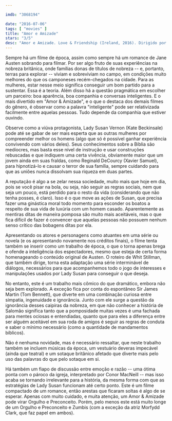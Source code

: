 ```yaml
---

imdb: "3068194"

date: "2016-07-06"
tags: [ "movies" ]
title: "Amor e Amizade"
stars: "3/5"
desc: "Amor e Amizade. Love & Friendship (Ireland, 2016). Dirigido por Whit Stillman. Escrito por Jane Austen, Whit Stillman. Com Kate Beckinsale, Morfydd Clark, Tom Bennett, Jenn Murray, Lochlann O'Mearáin, Sophie Radermacher, Chloë Sevigny, Stephen Fry, Jordan Waller. Crítica escrita para o site CinemAqui."
---
```

Sempre há um filme de época, assim como sempre há um romance de Jane Austen sobrando para filmar. Por ser algo fruto de suas experiências na nobreza britânica, onde famílias donas de títulos de nobreza -- e, portanto, terras para explorar -- viviam e sobreviviam no campo, em condições muito melhores do que os camponeses recém-chegados na cidade. Para as mulheres, estar nesse meio significa conseguir um bom partido para a sustentar. Essa é a teoria. Além disso há a questão pragmática em escolher um parceiro: boa aparência, boa companhia e conversas inteligentes. E o mais divertido em "Amor & Amizade", e o que o destaca dos demais filmes do gênero, é observar como a palavra "inteligente" pode ser relativizada facilmente entre aquelas pessoas. Tudo depende da companhia que estiver ouvindo.

Observe como a viúva protagonista, Lady Susan Vernon (Kate Beckinsale) pode até se gabar de ser mais esperta que as outras mulheres por compreender melhor os homens (algo que só é possível ganhar experiência convivendo com vários deles). Seus conhecimentos sobre a Bíblia são medíocres, mas basta esse nível de instrução e usar construções rebuscadas e que indiquem uma certa vivência, obviamente maior que um jovem ainda em suas fraldas, como Reginald DeCourcy (Xavier Samuel), para hipnotizá-lo e causar o terror de sua família, sempre cuidando para que as uniões nunca dissolvam sua riqueza em duas partes.

A reputação é algo a se zelar nessa sociedade, muito mais que hoje em dia, pois se você pisar na bola, ou seja, não seguir as regras sociais, nem que seja um pouco, está perdido para o resto da vida (considerando que não tenha posses, é claro). Isso é o que move as ações de Susan, que precisa fazer uma ginástica moral todo momento para esconder os boatos a respeito de sua vida de luxúria com um homem casado. Aparentemente as mentiras ditas de maneira pomposa são muito mais aceitáveis, mas o que fica difícil de fazer é convencer que aquelas pessoas não possuem nenhum senso crítico das bobagens ditas por ela.

Apresentando os atores e personagens como atuantes em uma série ou novela (e os apresentando novamente nos créditos finais), o filme tenta também se inserir como um trabalho de época, o que o torna apenas brega e ofende a inteligência dos espectadores, mesmo que esteja de certa forma homenageando o conteúdo original de Austen. O roteiro de Whit Stillman, que também dirige, torna esta adaptação uma série interminável de diálogos, necessários para que acompanhemos todo o jogo de interesses e manipulações usados por Lady Susan para conseguir o que deseja.

No entanto, este é um trabalho mais cômico do que dramático, embora não seja bem explorado. A exceção fica por conta do espontâneo Sir James Martin (Tom Bennett), que diverte em uma combinação curiosa entre simpatia, ingenuidade e ignorância. Junto com ele surge a questão da ignorância desses caipiras da nobreza, em que não conhecer a história de Salomão significa tanto que a pomposidade muitas vezes é uma fachada para mentes ociosas e entendiadas, quanto que para eles a diferença entre ser alguém aceitável em sua roda de amigos é seguir as regras de conduta e saber o mínimo necessário (como a quantidade de mandamentos bíblicos).

Não é nenhuma novidade, mas é necessário ressaltar, que neste trabalho também se incluem músicas da época, um vestuário deveras impecável (ainda que teatral) e um sotaque britânico afetado que diverte mais pelo uso das palavras do que pelo sotaque em si.

Há também um fiapo de discussão entre emoção e razão -- uma ótima ponta com o pároco da igreja, interpretado por Conor MacNeill -- mas isso acaba se tornando irrelevante para a história, da mesma forma com que as estratégias de Lady Susan funcionam até certo ponto. Este é um filme compactado de um romance, então arestas que ficaram soltas é algo de se esperar. Apenas com muito cuidado, e muita atenção, um Amor & Amizade pode virar Orgulho e Preconceito. Porém, pelo menos este está muito longe de um Orgulho e Preconceito e Zumbis (com a exceção da atriz Morfydd Clark, que faz papel em ambos).
